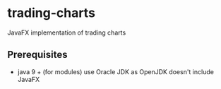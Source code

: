 # trading-charts
JavaFX implementation of trading charts

## Prerequisites
* java 9 + (for modules) use Oracle JDK as OpenJDK doesn't include JavaFX

